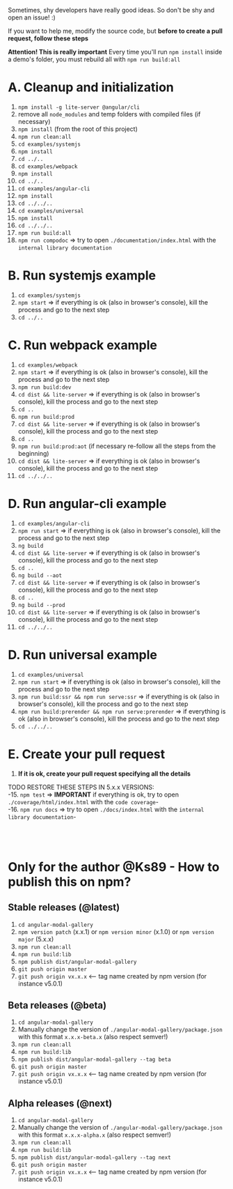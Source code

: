Sometimes, shy developers have really good ideas. So don't be shy and open an issue! :)

If you want to help me, modify the source code, but **before to create a pull request, follow these steps**

**Attention! This is really important**
Every time you'll run `npm install` inside a demo's folder, you must rebuild all with `npm run build:all`

# A. Cleanup and initialization
1. `npm install -g lite-server @angular/cli`
2. remove all `node_modules` and temp folders with compiled files (if necessary)
3. `npm install` (from the root of this project)
4. `npm run clean:all`
5. `cd examples/systemjs`
6. `npm install`
7. `cd ../..`
8. `cd examples/webpack`
9. `npm install`
10. `cd ../..`
11. `cd examples/angular-cli`
12. `npm install`
13. `cd ../../..`
14. `cd examples/universal`
15. `npm install`
16. `cd ../../..`
17. `npm run build:all`
18. `npm run compodoc` => try to open `./documentation/index.html` with the `internal library documentation`

# B. Run systemjs example
1. `cd examples/systemjs`
2. `npm start` => if everything is ok (also in browser's console), kill the process and go to the next step
3. `cd ../..`

# C. Run webpack example
1. `cd examples/webpack`
2. `npm start` => if everything is ok (also in browser's console), kill the process and go to the next step
3. `npm run build:dev`
4. `cd dist && lite-server` => if everything is ok (also in browser's console), kill the process and go to the next step
5. `cd ..`
6. `npm run build:prod`
7. `cd dist && lite-server` => if everything is ok (also in browser's console), kill the process and go to the next step
8. `cd ..`
9. `npm run build:prod:aot` (if necessary re-follow all the steps from the beginning)
10. `cd dist && lite-server` => if everything is ok (also in browser's console), kill the process and go to the next step
11. `cd ../../..`

# D. Run angular-cli example
1. `cd examples/angular-cli`
2. `npm run start` => if everything is ok (also in browser's console), kill the process and go to the next step
3. `ng build`
4. `cd dist && lite-server` => if everything is ok (also in browser's console), kill the process and go to the next step
5. `cd ..`
6. `ng build --aot`
7. `cd dist && lite-server` => if everything is ok (also in browser's console), kill the process and go to the next step
8. `cd ..`
9. `ng build --prod`
10. `cd dist && lite-server` => if everything is ok (also in browser's console), kill the process and go to the next step
11. `cd ../../..`

# D. Run universal example
1. `cd examples/universal`
2. `npm run start` => if everything is ok (also in browser's console), kill the process and go to the next step
3. `npm run build:ssr && npm run serve:ssr` => if everything is ok (also in browser's console), kill the process and go to the next step
4. `npm run build:prerender && npm run serve:prerender` => if everything is ok (also in browser's console), kill the process and go to the next step
5. `cd ../../..`

# E. Create your pull request
1. **If it is ok, create your pull request specifying all the details**


TODO RESTORE THESE STEPS IN 5.x.x VERSIONS:<br>
-15. `npm test` => **IMPORTANT** if everything is ok, try to open `./coverage/html/index.html` with the `code coverage`-<br>
-16. `npm run docs` => try to open `./docs/index.html` with the `internal library documentation`-
<br>
<br>
<br>
<br>


# Only for the author @Ks89 - How to publish this on npm?

## Stable releases (@latest)
1. `cd angular-modal-gallery`
2. `npm version patch` (x.x.1) or `npm version minor` (x.1.0) or `npm version major` (5.x.x)
3. `npm run clean:all`
4. `npm run build:lib`
5. `npm publish dist/angular-modal-gallery`
6. `git push origin master`
7. `git push origin vx.x.x`  <-- tag name created by npm version (for instance v5.0.1)

## Beta releases (@beta)
1. `cd angular-modal-gallery`
2. Manually change the version of `./angular-modal-gallery/package.json` with this format `x.x.x-beta.x` (also respect semver!)
3. `npm run clean:all`
4. `npm run build:lib`
5. `npm publish dist/angular-modal-gallery --tag beta`
6. `git push origin master`
7. `git push origin vx.x.x`  <-- tag name created by npm version (for instance v5.0.1)


## Alpha releases (@next)
1. `cd angular-modal-gallery`
2. Manually change the version of `./angular-modal-gallery/package.json` with this format `x.x.x-alpha.x` (also respect semver!)
3. `npm run clean:all`
4. `npm run build:lib`
5. `npm publish dist/angular-modal-gallery --tag next`
6. `git push origin master`
7. `git push origin vx.x.x`  <-- tag name created by npm version (for instance v5.0.1)

